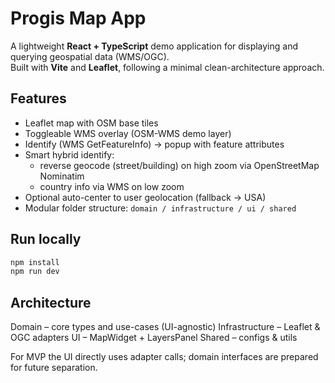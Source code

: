 # Progis Map App

A lightweight **React + TypeScript** demo application for displaying and querying geospatial data (WMS/OGC).  
Built with **Vite** and **Leaflet**, following a minimal clean-architecture approach.

## Features

- Leaflet map with OSM base tiles
- Toggleable WMS overlay (OSM-WMS demo layer)
- Identify (WMS GetFeatureInfo) → popup with feature attributes
- Smart hybrid identify:
  - reverse geocode (street/building) on high zoom via OpenStreetMap Nominatim
  - country info via WMS on low zoom
- Optional auto-center to user geolocation (fallback → USA)
- Modular folder structure: `domain / infrastructure / ui / shared`

## Run locally

```bash
npm install
npm run dev
```

## Architecture

Domain – core types and use-cases (UI-agnostic)
Infrastructure – Leaflet & OGC adapters
UI – MapWidget + LayersPanel
Shared – configs & utils

For MVP the UI directly uses adapter calls; domain interfaces are prepared for future separation.
